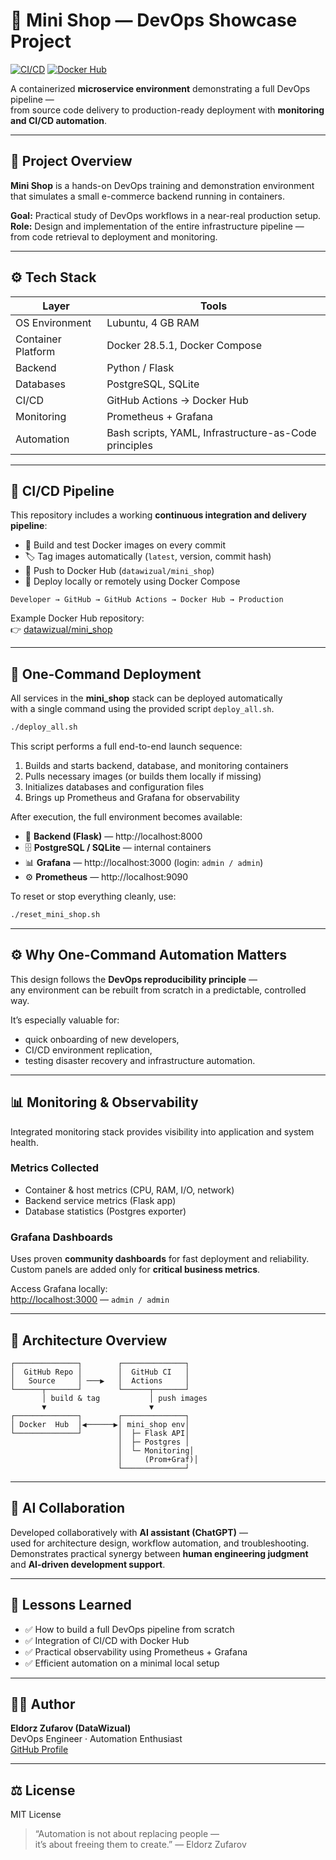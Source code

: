 # 🏪 Mini Shop — DevOps Showcase Project

[![CI/CD](https://github.com/DataWizual/mini_shop/actions/workflows/deploy.yml/badge.svg)](https://github.com/DataWizual/mini_shop/actions)
[![Docker Hub](https://img.shields.io/badge/DockerHub-mini__shop-blue?logo=docker)](https://hub.docker.com/repositories/eldordevops)

A containerized **microservice environment** demonstrating a full DevOps pipeline —  
from source code delivery to production-ready deployment with **monitoring and CI/CD automation**.

---

## 🧩 Project Overview

**Mini Shop** is a hands-on DevOps training and demonstration environment  
that simulates a small e-commerce backend running in containers.

**Goal:** Practical study of DevOps workflows in a near-real production setup.  
**Role:** Design and implementation of the entire infrastructure pipeline —  
from code retrieval to deployment and monitoring.

---

## ⚙️ Tech Stack

| Layer | Tools |
|-------|--------|
| OS Environment | Lubuntu, 4 GB RAM |
| Container Platform | Docker 28.5.1, Docker Compose |
| Backend | Python / Flask |
| Databases | PostgreSQL, SQLite |
| CI/CD | GitHub Actions → Docker Hub |
| Monitoring | Prometheus + Grafana |
| Automation | Bash scripts, YAML, Infrastructure-as-Code principles |

---

## 🚀 CI/CD Pipeline

This repository includes a working **continuous integration and delivery pipeline**:

- 🧪 Build and test Docker images on every commit  
- 🏷️ Tag images automatically (`latest`, version, commit hash)  
- 🐳 Push to Docker Hub (`datawizual/mini_shop`)  
- 🔄 Deploy locally or remotely using Docker Compose  

```text
Developer → GitHub → GitHub Actions → Docker Hub → Production
```

Example Docker Hub repository:  
👉 [datawizual/mini_shop](https://hub.docker.com/r/datawizual/mini_shop)

---

## 🚀 One-Command Deployment

All services in the **mini_shop** stack can be deployed automatically  
with a single command using the provided script `deploy_all.sh`.

```bash
./deploy_all.sh
```

This script performs a full end-to-end launch sequence:

1. Builds and starts backend, database, and monitoring containers  
2. Pulls necessary images (or builds them locally if missing)  
3. Initializes databases and configuration files  
4. Brings up Prometheus and Grafana for observability  

After execution, the full environment becomes available:

- 🧩 **Backend (Flask)** — http://localhost:8000  
- 🗄️ **PostgreSQL / SQLite** — internal containers  
- 📊 **Grafana** — http://localhost:3000 (login: `admin / admin`)  
- ⚙️ **Prometheus** — http://localhost:9090  

To reset or stop everything cleanly, use:

```bash
./reset_mini_shop.sh
```

---

## ⚙️ Why One-Command Automation Matters

This design follows the **DevOps reproducibility principle** —  
any environment can be rebuilt from scratch in a predictable, controlled way.

It’s especially valuable for:
- quick onboarding of new developers,  
- CI/CD environment replication,  
- testing disaster recovery and infrastructure automation.

---

## 📊 Monitoring & Observability

Integrated monitoring stack provides visibility into application and system health.

### Metrics Collected
- Container & host metrics (CPU, RAM, I/O, network)
- Backend service metrics (Flask app)
- Database statistics (Postgres exporter)

### Grafana Dashboards
Uses proven **community dashboards** for fast deployment and reliability.  
Custom panels are added only for **critical business metrics**.

Access Grafana locally:  
[http://localhost:3000](http://localhost:3000) — `admin / admin`

---

## 🧠 Architecture Overview

```
┌──────────────┐        ┌──────────────┐
│  GitHub Repo │        │  GitHub CI   │
│   Source     │ ───▶   │  Actions     │
└──────┬───────┘        └──────┬───────┘
       │ build & tag           │ push images
       ▼                       ▼
┌──────────────┐        ┌──────────────┐
│ Docker  Hub  │◀──────▶│ mini_shop env│
└──────────────┘        │  ├─ Flask API│
                        │  ├─ Postgres │
                        │  └─ Monitoring│
                        │     (Prom+Graf)│
                        └──────────────┘
```

---

## 🤖 AI Collaboration

Developed collaboratively with **AI assistant (ChatGPT)** —  
used for architecture design, workflow automation, and troubleshooting.  
Demonstrates practical synergy between **human engineering judgment**  
and **AI-driven development support**.

---

## 🧩 Lessons Learned

- ✅ How to build a full DevOps pipeline from scratch  
- ✅ Integration of CI/CD with Docker Hub  
- ✅ Practical observability using Prometheus + Grafana  
- ✅ Efficient automation on a minimal local setup  

---

## 🧑‍💻 Author

**Eldorz Zufarov (DataWizual)**  
DevOps Engineer · Automation Enthusiast  
[GitHub Profile](https://github.com/DataWizual)

---

## ⚖️ License
MIT License  

> “Automation is not about replacing people —  
> it’s about freeing them to create.” — Eldorz Zufarov  
